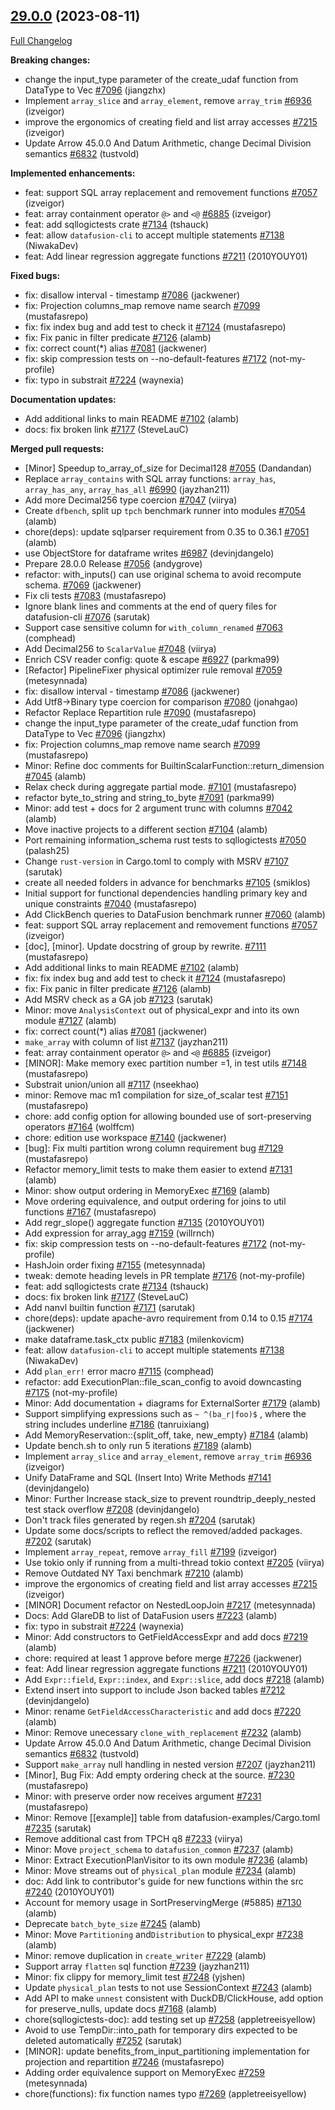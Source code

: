 <!---
  Licensed to the Apache Software Foundation (ASF) under one
  or more contributor license agreements.  See the NOTICE file
  distributed with this work for additional information
  regarding copyright ownership.  The ASF licenses this file
  to you under the Apache License, Version 2.0 (the
  "License"); you may not use this file except in compliance
  with the License.  You may obtain a copy of the License at

    http://www.apache.org/licenses/LICENSE-2.0

  Unless required by applicable law or agreed to in writing,
  software distributed under the License is distributed on an
  "AS IS" BASIS, WITHOUT WARRANTIES OR CONDITIONS OF ANY
  KIND, either express or implied.  See the License for the
  specific language governing permissions and limitations
  under the License.
-->

## [29.0.0](https://github.com/apache/datafusion/tree/29.0.0) (2023-08-11)

[Full Changelog](https://github.com/apache/datafusion/compare/28.0.0...29.0.0)

**Breaking changes:**

- change the input_type parameter of the create_udaf function from DataType to Vec<DataType> [#7096](https://github.com/apache/datafusion/pull/7096) (jiangzhx)
- Implement `array_slice` and `array_element`, remove `array_trim` [#6936](https://github.com/apache/datafusion/pull/6936) (izveigor)
- improve the ergonomics of creating field and list array accesses [#7215](https://github.com/apache/datafusion/pull/7215) (izveigor)
- Update Arrow 45.0.0 And Datum Arithmetic, change Decimal Division semantics [#6832](https://github.com/apache/datafusion/pull/6832) (tustvold)

**Implemented enhancements:**

- feat: support SQL array replacement and removement functions [#7057](https://github.com/apache/datafusion/pull/7057) (izveigor)
- feat: array containment operator `@>` and `<@` [#6885](https://github.com/apache/datafusion/pull/6885) (izveigor)
- feat: add sqllogictests crate [#7134](https://github.com/apache/datafusion/pull/7134) (tshauck)
- feat: allow `datafusion-cli` to accept multiple statements [#7138](https://github.com/apache/datafusion/pull/7138) (NiwakaDev)
- feat: Add linear regression aggregate functions [#7211](https://github.com/apache/datafusion/pull/7211) (2010YOUY01)

**Fixed bugs:**

- fix: disallow interval - timestamp [#7086](https://github.com/apache/datafusion/pull/7086) (jackwener)
- fix: Projection columns_map remove name search [#7099](https://github.com/apache/datafusion/pull/7099) (mustafasrepo)
- fix: fix index bug and add test to check it [#7124](https://github.com/apache/datafusion/pull/7124) (mustafasrepo)
- fix: Fix panic in filter predicate [#7126](https://github.com/apache/datafusion/pull/7126) (alamb)
- fix: correct count(\*) alias [#7081](https://github.com/apache/datafusion/pull/7081) (jackwener)
- fix: skip compression tests on --no-default-features [#7172](https://github.com/apache/datafusion/pull/7172) (not-my-profile)
- fix: typo in substrait [#7224](https://github.com/apache/datafusion/pull/7224) (waynexia)

**Documentation updates:**

- Add additional links to main README [#7102](https://github.com/apache/datafusion/pull/7102) (alamb)
- docs: fix broken link [#7177](https://github.com/apache/datafusion/pull/7177) (SteveLauC)

**Merged pull requests:**

- [Minor] Speedup to_array_of_size for Decimal128 [#7055](https://github.com/apache/datafusion/pull/7055) (Dandandan)
- Replace `array_contains` with SQL array functions: `array_has`, `array_has_any`, `array_has_all` [#6990](https://github.com/apache/datafusion/pull/6990) (jayzhan211)
- Add more Decimal256 type coercion [#7047](https://github.com/apache/datafusion/pull/7047) (viirya)
- Create `dfbench`, split up `tpch` benchmark runner into modules [#7054](https://github.com/apache/datafusion/pull/7054) (alamb)
- chore(deps): update sqlparser requirement from 0.35 to 0.36.1 [#7051](https://github.com/apache/datafusion/pull/7051) (alamb)
- use ObjectStore for dataframe writes [#6987](https://github.com/apache/datafusion/pull/6987) (devinjdangelo)
- Prepare 28.0.0 Release [#7056](https://github.com/apache/datafusion/pull/7056) (andygrove)
- refactor: with_inputs() can use original schema to avoid recompute schema. [#7069](https://github.com/apache/datafusion/pull/7069) (jackwener)
- Fix cli tests [#7083](https://github.com/apache/datafusion/pull/7083) (mustafasrepo)
- Ignore blank lines and comments at the end of query files for datafusion-cli [#7076](https://github.com/apache/datafusion/pull/7076) (sarutak)
- Support case sensitive column for `with_column_renamed` [#7063](https://github.com/apache/datafusion/pull/7063) (comphead)
- Add Decimal256 to `ScalarValue` [#7048](https://github.com/apache/datafusion/pull/7048) (viirya)
- Enrich CSV reader config: quote & escape [#6927](https://github.com/apache/datafusion/pull/6927) (parkma99)
- [Refactor] PipelineFixer physical optimizer rule removal [#7059](https://github.com/apache/datafusion/pull/7059) (metesynnada)
- fix: disallow interval - timestamp [#7086](https://github.com/apache/datafusion/pull/7086) (jackwener)
- Add Utf8->Binary type coercion for comparison [#7080](https://github.com/apache/datafusion/pull/7080) (jonahgao)
- Refactor Replace Repartition rule [#7090](https://github.com/apache/datafusion/pull/7090) (mustafasrepo)
- change the input_type parameter of the create_udaf function from DataType to Vec<DataType> [#7096](https://github.com/apache/datafusion/pull/7096) (jiangzhx)
- fix: Projection columns_map remove name search [#7099](https://github.com/apache/datafusion/pull/7099) (mustafasrepo)
- Minor: Refine doc comments for BuiltinScalarFunction::return_dimension [#7045](https://github.com/apache/datafusion/pull/7045) (alamb)
- Relax check during aggregate partial mode. [#7101](https://github.com/apache/datafusion/pull/7101) (mustafasrepo)
- refactor byte_to_string and string_to_byte [#7091](https://github.com/apache/datafusion/pull/7091) (parkma99)
- Minor: add test + docs for 2 argument trunc with columns [#7042](https://github.com/apache/datafusion/pull/7042) (alamb)
- Move inactive projects to a different section [#7104](https://github.com/apache/datafusion/pull/7104) (alamb)
- Port remaining information_schema rust tests to sqllogictests [#7050](https://github.com/apache/datafusion/pull/7050) (palash25)
- Change `rust-version` in Cargo.toml to comply with MSRV [#7107](https://github.com/apache/datafusion/pull/7107) (sarutak)
- create all needed folders in advance for benchmarks [#7105](https://github.com/apache/datafusion/pull/7105) (smiklos)
- Initial support for functional dependencies handling primary key and unique constraints [#7040](https://github.com/apache/datafusion/pull/7040) (mustafasrepo)
- Add ClickBench queries to DataFusion benchmark runner [#7060](https://github.com/apache/datafusion/pull/7060) (alamb)
- feat: support SQL array replacement and removement functions [#7057](https://github.com/apache/datafusion/pull/7057) (izveigor)
- [doc], [minor]. Update docstring of group by rewrite. [#7111](https://github.com/apache/datafusion/pull/7111) (mustafasrepo)
- Add additional links to main README [#7102](https://github.com/apache/datafusion/pull/7102) (alamb)
- fix: fix index bug and add test to check it [#7124](https://github.com/apache/datafusion/pull/7124) (mustafasrepo)
- fix: Fix panic in filter predicate [#7126](https://github.com/apache/datafusion/pull/7126) (alamb)
- Add MSRV check as a GA job [#7123](https://github.com/apache/datafusion/pull/7123) (sarutak)
- Minor: move `AnalysisContext` out of physical_expr and into its own module [#7127](https://github.com/apache/datafusion/pull/7127) (alamb)
- fix: correct count(\*) alias [#7081](https://github.com/apache/datafusion/pull/7081) (jackwener)
- `make_array` with column of list [#7137](https://github.com/apache/datafusion/pull/7137) (jayzhan211)
- feat: array containment operator `@>` and `<@` [#6885](https://github.com/apache/datafusion/pull/6885) (izveigor)
- [MINOR]: Make memory exec partition number =1, in test utils [#7148](https://github.com/apache/datafusion/pull/7148) (mustafasrepo)
- Substrait union/union all [#7117](https://github.com/apache/datafusion/pull/7117) (nseekhao)
- minor: Remove mac m1 compilation for size_of_scalar test [#7151](https://github.com/apache/datafusion/pull/7151) (mustafasrepo)
- chore: add config option for allowing bounded use of sort-preserving operators [#7164](https://github.com/apache/datafusion/pull/7164) (wolffcm)
- chore: edition use workspace [#7140](https://github.com/apache/datafusion/pull/7140) (jackwener)
- [bug]: Fix multi partition wrong column requirement bug [#7129](https://github.com/apache/datafusion/pull/7129) (mustafasrepo)
- Refactor memory_limit tests to make them easier to extend [#7131](https://github.com/apache/datafusion/pull/7131) (alamb)
- Minor: show output ordering in MemoryExec [#7169](https://github.com/apache/datafusion/pull/7169) (alamb)
- Move ordering equivalence, and output ordering for joins to util functions [#7167](https://github.com/apache/datafusion/pull/7167) (mustafasrepo)
- Add regr_slope() aggregate function [#7135](https://github.com/apache/datafusion/pull/7135) (2010YOUY01)
- Add expression for array_agg [#7159](https://github.com/apache/datafusion/pull/7159) (willrnch)
- fix: skip compression tests on --no-default-features [#7172](https://github.com/apache/datafusion/pull/7172) (not-my-profile)
- HashJoin order fixing [#7155](https://github.com/apache/datafusion/pull/7155) (metesynnada)
- tweak: demote heading levels in PR template [#7176](https://github.com/apache/datafusion/pull/7176) (not-my-profile)
- feat: add sqllogictests crate [#7134](https://github.com/apache/datafusion/pull/7134) (tshauck)
- docs: fix broken link [#7177](https://github.com/apache/datafusion/pull/7177) (SteveLauC)
- Add nanvl builtin function [#7171](https://github.com/apache/datafusion/pull/7171) (sarutak)
- chore(deps): update apache-avro requirement from 0.14 to 0.15 [#7174](https://github.com/apache/datafusion/pull/7174) (jackwener)
- make dataframe.task_ctx public [#7183](https://github.com/apache/datafusion/pull/7183) (milenkovicm)
- feat: allow `datafusion-cli` to accept multiple statements [#7138](https://github.com/apache/datafusion/pull/7138) (NiwakaDev)
- Add `plan_err!` error macro [#7115](https://github.com/apache/datafusion/pull/7115) (comphead)
- refactor: add ExecutionPlan::file_scan_config to avoid downcasting [#7175](https://github.com/apache/datafusion/pull/7175) (not-my-profile)
- Minor: Add documentation + diagrams for ExternalSorter [#7179](https://github.com/apache/datafusion/pull/7179) (alamb)
- Support simplifying expressions such as `~ ^(ba_r|foo)$` , where the string includes underline [#7186](https://github.com/apache/datafusion/pull/7186) (tanruixiang)
- Add MemoryReservation::{split_off, take, new_empty} [#7184](https://github.com/apache/datafusion/pull/7184) (alamb)
- Update bench.sh to only run 5 iterations [#7189](https://github.com/apache/datafusion/pull/7189) (alamb)
- Implement `array_slice` and `array_element`, remove `array_trim` [#6936](https://github.com/apache/datafusion/pull/6936) (izveigor)
- Unify DataFrame and SQL (Insert Into) Write Methods [#7141](https://github.com/apache/datafusion/pull/7141) (devinjdangelo)
- Minor: Further Increase stack_size to prevent roundtrip_deeply_nested test stack overflow [#7208](https://github.com/apache/datafusion/pull/7208) (devinjdangelo)
- Don't track files generated by regen.sh [#7204](https://github.com/apache/datafusion/pull/7204) (sarutak)
- Update some docs/scripts to reflect the removed/added packages. [#7202](https://github.com/apache/datafusion/pull/7202) (sarutak)
- Implement `array_repeat`, remove `array_fill` [#7199](https://github.com/apache/datafusion/pull/7199) (izveigor)
- Use tokio only if running from a multi-thread tokio context [#7205](https://github.com/apache/datafusion/pull/7205) (viirya)
- Remove Outdated NY Taxi benchmark [#7210](https://github.com/apache/datafusion/pull/7210) (alamb)
- improve the ergonomics of creating field and list array accesses [#7215](https://github.com/apache/datafusion/pull/7215) (izveigor)
- [MINOR] Document refactor on NestedLoopJoin [#7217](https://github.com/apache/datafusion/pull/7217) (metesynnada)
- Docs: Add GlareDB to list of DataFusion users [#7223](https://github.com/apache/datafusion/pull/7223) (alamb)
- fix: typo in substrait [#7224](https://github.com/apache/datafusion/pull/7224) (waynexia)
- Minor: Add constructors to GetFieldAccessExpr and add docs [#7219](https://github.com/apache/datafusion/pull/7219) (alamb)
- chore: required at least 1 approve before merge [#7226](https://github.com/apache/datafusion/pull/7226) (jackwener)
- feat: Add linear regression aggregate functions [#7211](https://github.com/apache/datafusion/pull/7211) (2010YOUY01)
- Add `Expr::field`, `Expr::index`, and `Expr::slice`, add docs [#7218](https://github.com/apache/datafusion/pull/7218) (alamb)
- Extend insert into support to include Json backed tables [#7212](https://github.com/apache/datafusion/pull/7212) (devinjdangelo)
- Minor: rename `GetFieldAccessCharacteristic` and add docs [#7220](https://github.com/apache/datafusion/pull/7220) (alamb)
- Minor: Remove unecessary `clone_with_replacement` [#7232](https://github.com/apache/datafusion/pull/7232) (alamb)
- Update Arrow 45.0.0 And Datum Arithmetic, change Decimal Division semantics [#6832](https://github.com/apache/datafusion/pull/6832) (tustvold)
- Support `make_array` null handling in nested version [#7207](https://github.com/apache/datafusion/pull/7207) (jayzhan211)
- [Minor], Bug Fix: Add empty ordering check at the source. [#7230](https://github.com/apache/datafusion/pull/7230) (mustafasrepo)
- Minor: with preserve order now receives argument [#7231](https://github.com/apache/datafusion/pull/7231) (mustafasrepo)
- Minor: Remove [[example]] table from datafusion-examples/Cargo.toml [#7235](https://github.com/apache/datafusion/pull/7235) (sarutak)
- Remove additional cast from TPCH q8 [#7233](https://github.com/apache/datafusion/pull/7233) (viirya)
- Minor: Move `project_schema` to `datafusion_common` [#7237](https://github.com/apache/datafusion/pull/7237) (alamb)
- Minor: Extract ExecutionPlanVisitor to its own module [#7236](https://github.com/apache/datafusion/pull/7236) (alamb)
- Minor: Move streams out of `physical_plan` module [#7234](https://github.com/apache/datafusion/pull/7234) (alamb)
- doc: Add link to contributor's guide for new functions within the src [#7240](https://github.com/apache/datafusion/pull/7240) (2010YOUY01)
- Account for memory usage in SortPreservingMerge (#5885) [#7130](https://github.com/apache/datafusion/pull/7130) (alamb)
- Deprecate `batch_byte_size` [#7245](https://github.com/apache/datafusion/pull/7245) (alamb)
- Minor: Move `Partitioning` and`Distribution` to physical_expr [#7238](https://github.com/apache/datafusion/pull/7238) (alamb)
- Minor: remove duplication in `create_writer` [#7229](https://github.com/apache/datafusion/pull/7229) (alamb)
- Support array `flatten` sql function [#7239](https://github.com/apache/datafusion/pull/7239) (jayzhan211)
- Minor: fix clippy for memory_limit test [#7248](https://github.com/apache/datafusion/pull/7248) (yjshen)
- Update `physical_plan` tests to not use SessionContext [#7243](https://github.com/apache/datafusion/pull/7243) (alamb)
- Add API to make `unnest` consistent with DuckDB/ClickHouse, add option for preserve_nulls, update docs [#7168](https://github.com/apache/datafusion/pull/7168) (alamb)
- chore(sqllogictests-doc): add testing set up [#7258](https://github.com/apache/datafusion/pull/7258) (appletreeisyellow)
- Avoid to use TempDir::into_path for temporary dirs expected to be deleted automatically [#7252](https://github.com/apache/datafusion/pull/7252) (sarutak)
- [MINOR]: update benefits_from_input_partitioning implementation for projection and repartition [#7246](https://github.com/apache/datafusion/pull/7246) (mustafasrepo)
- Adding order equivalence support on MemoryExec [#7259](https://github.com/apache/datafusion/pull/7259) (metesynnada)
- chore(functions): fix function names typo [#7269](https://github.com/apache/datafusion/pull/7269) (appletreeisyellow)
